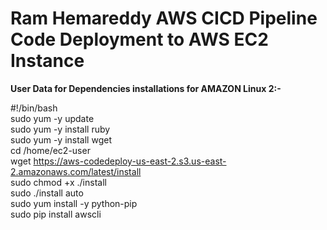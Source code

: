 # Ram Hemareddy AWS CICD Pipeline Code Deployment to AWS EC2 Instance


<b>User Data for Dependencies installations for AMAZON Linux 2:-</b>

#!/bin/bash<br />
sudo yum -y update<br />
sudo yum -y install ruby<br />
sudo yum -y install wget<br />
cd /home/ec2-user<br />
wget https://aws-codedeploy-us-east-2.s3.us-east-2.amazonaws.com/latest/install <br />
sudo chmod +x ./install<br />
sudo ./install auto<br />
sudo yum install -y python-pip<br />
sudo pip install awscli<br />
